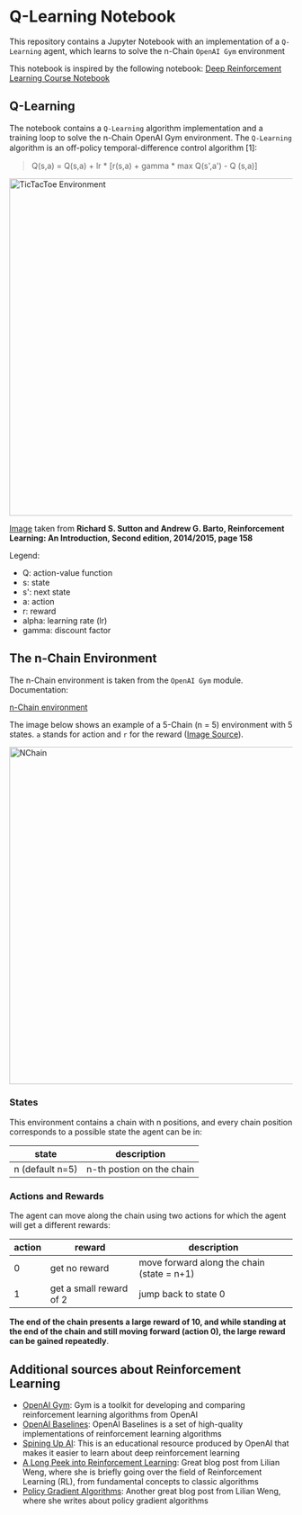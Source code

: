 # Q-Learning Notebook
This repository contains a Jupyter Notebook with an implementation of a `Q-Learning` agent, which learns to solve the n-Chain `OpenAI Gym` environment 

This notebook is inspired by the following notebook: 
[Deep Reinforcement Learning Course Notebook](https://github.com/simoninithomas/Deep_reinforcement_learning_Course/blob/master/Q%20learning/Taxi-v2/Q%20Learning%20with%20OpenAI%20Taxi-v2%20video%20version.ipynb)

## Q-Learning

The notebook contains a `Q-Learning` algorithm implementation and a training loop to solve the n-Chain OpenAI Gym environment. The `Q-Learning` algorithm is an oﬀ-policy temporal-difference control algorithm [1]:

> Q(s,a) = Q(s,a) + lr  * [r(s,a) + gamma * max Q(s',a') - Q (s,a)]


<img src="/images/Sutton_Barto.png" alt="TicTacToe Environment" width="600"/>

[Image](http://incompleteideas.net/book/the-book-2nd.html) taken from **Richard S. Sutton and Andrew G. Barto, Reinforcement Learning: An Introduction, Second edition, 2014/2015, page 158**

Legend:

- Q: action-value function
- s: state
- s': next state
- a: action
- r: reward
- alpha: learning rate (lr)
- gamma: discount factor


## The n-Chain Environment

The n-Chain environment is taken from the `OpenAI Gym` module. Documentation: 

[n-Chain environment](https://gym.openai.com/envs/NChain-v0/)

The image below shows an example of a 5-Chain (n = 5) environment with 5 states. `a` stands for action and `r` for the reward ([Image Source](https://adventuresinmachinelearning.com/reinforcement-learning-tutorial-python-keras/)).
<!-- ![NChain](images/NChain-illustration.png)
 -->
<img src="/images/NChain-illustration.png" alt="NChain" width="600"/>

### States

This environment contains a chain with n positions, and every chain position corresponds to a possible state the agent can be in:


|  state    |  description|
|---        |--- |
| n (default n=5)    | n-th postion on the chain |


### Actions and Rewards

The agent can move along the chain using two actions for which the agent will get a different rewards:

|action   | reward  | description   |  
|---|---|---|
|  0 | get no reward  |   move forward along the chain (state = n+1) | 
|  1 |   get a small reward of 2 | jump back to state 0  |  


**The end of the chain presents a large reward of 10, and while standing at the end of the chain and still moving forward (action 0), the large reward can be gained repeatedly**.

## Additional sources about Reinforcement Learning
- [OpenAI Gym](https://gym.openai.com/): Gym is a toolkit for developing and comparing reinforcement learning algorithms from OpenAI
- [OpenAI Baselines](https://github.com/openai/baselines): OpenAI Baselines is a set of high-quality implementations of reinforcement learning algorithms
- [Spining Up AI](https://spinningup.openai.com): This is an educational resource produced by OpenAI that makes it easier to learn about deep reinforcement learning
- [A Long Peek into Reinforcement Learning](https://lilianweng.github.io/lil-log/2018/02/19/a-long-peek-into-reinforcement-learning.html): Great blog post from Lilian Weng, where she is briefly going over the field of Reinforcement Learning (RL), from fundamental concepts to classic algorithms
- [Policy Gradient Algorithms](https://lilianweng.github.io/lil-log/2018/04/08/policy-gradient-algorithms.html): Another great blog post from Lilian Weng, where she writes about policy gradient algorithms



